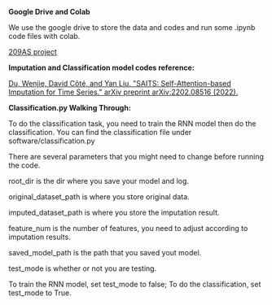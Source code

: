 **Google Drive and Colab**

We use the google drive to store the data and codes and run some .ipynb code files with colab.

[209AS project](https://drive.google.com/drive/folders/1-8JF-hG9DmKItDK5O7lk4-30raSYFWeZ?usp=sharing)

**Imputation and Classification model codes reference:**

[Du, Wenjie, David Côté, and Yan Liu. "SAITS: Self-Attention-based Imputation for Time Series." arXiv preprint arXiv:2202.08516 (2022).](https://github.com/WenjieDu/SAITS)

**Classification.py Walking Through:**

To do the classification task, you need to train the RNN model then do the classification.
You can find the classification file under software/classification.py

There are several parameters that you might need to change before running the code.

root_dir is the dir where you save your model and log.

original_dataset_path is where you store original data.

imputed_dataset_path is where you store the imputation result.

feature_num is the number of features, you need to adjust according to imputation results.

saved_model_path is the path that you saved yout model.

test_mode is whether or not you are testing.



To train the RNN model, set test_mode to false; To do the classification, set test_mode to True.
